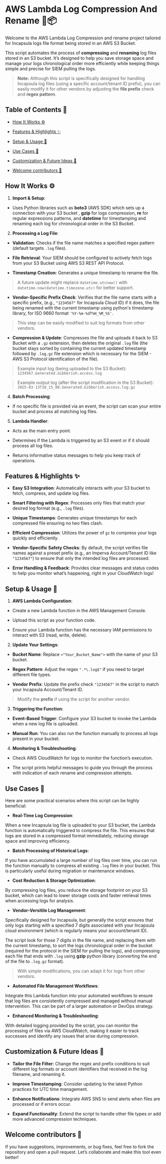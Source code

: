 # AWS Lambda Log Compression And Rename 🚀📦

Welcome to the AWS Lambda Log Compression and rename project tailored for Incapsula logs file format being stored in an AWS S3 Bucket.

This script automates the process of **compressing** and **renaming** log files stored in an S3 bucket. It’s designed to help you save storage space and manage your logs chronological order more efficiently while keeping things simple and precise for SIEM pulling the logs.

>  **Note:** Although this script is specifically designed for handling Incapsula log files (using a specific account/tenant ID prefix), you can easily modify it for other vendors by adjusting the **file prefix** check and **regex pattern**.

## Table of Contents 📑

- [How It Works ⚙️](#how-it-works-)

- [Features & Highlights ✨](#features--highlights-)

- [Setup & Usage 🚀](#setup--usage-)

- [Use Cases 🎯](#use-cases-)

- [Customization & Future Ideas 🔧](#customization--future-ideas-)

- [Welcome contributors 🤝](#Welcome-contributors-)

## How It Works ⚙️

1.  **Import & Setup**:

- Uses Python libraries such as **boto3** (AWS SDK) which sets up a connection with your S3 bucket , **gzip** for logs compression, **re** for regular expressions patterns, and **datetime** for timestamping and renaming each log for chronological order in the S3 Bucket.

2.  **Processing a Log File**:

-  **Validation**: Checks if the file name matches a specified regex pattern (default targets `.log` files).

-  **File Retrieval**: Your SIEM should be configured to actively fetch logs from your S3 Bucket using AWS S3 REST API Protocol.

-  **Timestamp Creation**: Generates a unique timestamp to rename the file.
>A future update might replace `datetime.utcnow()` with `datetime.now(datetime.timezone.utc)` for better support.

-  **Vendor-Specific Prefix Check**: Verifies that the file name starts with a specific prefix, (e.g., `"1234567"` for Incapsula Cloud ID) if it does, the file being renamed with the current timestamp using python's timestamp library, for ISO 9660 format
`'%Y-%m-%dT%H_%M_%S'`.

>This step can be easily modified to suit log formats from other vendors.

-  **Compression & Update**: Compresses the file and uploads it back to S3 Bucket with a `.gz` extension, then deletes the original `.log` file (the bucket stays sorted by containing the current updated timestamp followed by `.log.gz` file extension which is necessary for the SIEM - AWS S3 Protocol identification of the file).

>Example input log (being uploaded to the S3 Bucket):
	`1234567.Generated.Gibberish.access.log`

>Example output log (after the script modification in the S3 Bucket):
	`2025-03-13T10_15_00.Generated.Gibberish.access.log.gz`
  
4.  **Batch Processing**:

- If no specific file is provided via an event, the script can scan your entire bucket and process all matching log files.

5.  **Lambda Handler**:

- Acts as the main entry point.

- Determines if the Lambda is triggered by an S3 event or if it should process all log files.
  
- Returns informative status messages to help you keep track of operations.

## Features & Highlights ✨

-  **Easy S3 Integration**: Automatically interacts with your S3 bucket to fetch, compress, and update log files.

-  **Smart Filtering with Regex**: Processes only files that match your desired log format (e.g., `.log` files).

-  **Unique Timestamps**: Generates unique timestamps for each compressed file ensuring no two files clash.

-  **Efficient Compression**: Utilizes the power of `gz` to compress your logs quickly and efficiently.

-  **Vendor-Specific Safety Checks**: By default, the script verifies file names against a preset prefix (e.g., an Imperva Account/Tenant ID like `"1234567"`) to ensure that only the intended log files are processed.

-  **Error Handling & Feedback**: Provides clear messages and status codes to help you monitor what’s happening, right in your CloudWatch logs!

## Setup & Usage 🚀

1.  **AWS Lambda Configuration**:

- Create a new Lambda function in the AWS Management Console.

- Upload this script as your function code.

- Ensure your Lambda function has the necessary IAM permissions to interact with S3 (read, write, delete).

2.  **Update Your Settings**:

-  **Bucket Name**: Replace `<"Your_Bucket_Name">` with the name of your S3 bucket.

-  **Regex Pattern**: Adjust the regex `".*\.log$"` if you need to target different file types.

-  **Vendor Prefix**: Update the prefix check `"1234567"` in the script to match your Incapsula Account/Tenant ID.

>Modify the **prefix** if using the script for another vendor.

3.  **Triggering the Function**:

-  **Event-Based Trigger**: Configure your S3 bucket to invoke the Lambda when a new log file is uploaded.

-  **Manual Run**: You can also run the function manually to process all logs present in your bucket.

4.  **Monitoring & Troubleshooting**:

- Check AWS CloudWatch for logs to monitor the function’s execution.

- The script prints helpful messages to guide you through the process with indication of each rename and compression attempts.

## Use Cases 🎯

Here are some practical scenarios where this script can be highly beneficial:

-  **Real-Time Log Compression**:

When a new Incapsula log file is uploaded to your S3 bucket, the Lambda function is automatically triggered to compress the file. This ensures that logs are stored in a compressed format immediately, reducing storage space and improving efficiency.

-  **Batch Processing of Historical Logs**:

If you have accumulated a large number of log files over time, you can run the function manually to compress all existing `.log` files in your bucket. This is particularly useful during migration or maintenance windows.

-  **Cost Reduction & Storage Optimization**:

By compressing log files, you reduce the storage footprint on your S3 bucket, which can lead to lower storage costs and faster retrieval times when accessing logs for analysis.

-  **Vendor-Versitile Log Management**:

Specifically designed for Incapsula, but generally the script ensures that only logs starting with a specified 7 digits associated with your Incapsula cloud environment (which is regularly means your account/tenant ID).

The script look for those 7 digits in the file name, and replacing them with the current timestamp, to sort the logs chronological order in the bucket (required for the protocol in the SIEM for pulling the logs), and compressing each file that ends with `.log` using **gzip** python library (converting the end of the file to `.log.gz` format).

>With simple modifications, you can adapt it for logs from other vendors.

-  **Automated File Management Workflows**:

Integrate this Lambda function into your automated workflows to ensure that log files are consistently compressed and managed without manual intervention. This can be part of a larger automation or DevOps strategy.

-  **Enhanced Monitoring & Troubleshooting**:

With detailed logging provided by the script, you can monitor the processing of files via AWS CloudWatch, making it easier to track successes and identify any issues that arise during compression.

## Customization & Future Ideas 🔧

-  **Tailor the File Filter**: Change the regex and prefix conditions to suit different log formats or account identifiers that received in the log filename, and renaming it.

-  **Improve Timestamping**: Consider updating to the latest Python practices for UTC time management.

-  **Enhance Notifications**: Integrate AWS SNS to send alerts when files are processed or if errors occur.

-  **Expand Functionality**: Extend the script to handle other file types or add more advanced compression techniques.

## Welcome contributors 🤝

If you have suggestions, improvements, or bug fixes, feel free to fork the repository and open a pull request. Let’s collaborate and make this tool even better!
